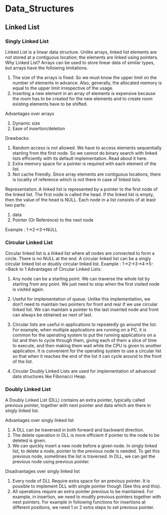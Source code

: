 # Data_Structures

## Linked List
### Singly Linked List

Linked List is a linear data structure. Unlike arrays, linked list elements are not stored at a contiguous location; the elements are linked using pointers.
Why Linked List?
Arrays can be used to store linear data of similar types, but arrays have the following limitations.
1) The size of the arrays is fixed: So we must know the upper limit on the number of elements in advance. Also, generally, the allocated memory is equal to the upper limit irrespective of the usage.
2) Inserting a new element in an array of elements is expensive because the room has to be created for the new elements and to create room existing elements have to be shifted.

Advantages over arrays
1) Dynamic size
2) Ease of insertion/deletion

Drawbacks:
1) Random access is not allowed. We have to access elements sequentially starting from the first node. So we cannot do binary search with linked lists efficiently with its default implementation. Read about it here.
2) Extra memory space for a pointer is required with each element of the list.
3) Not cache friendly. Since array elements are contiguous locations, there is locality of reference which is not there in case of linked lists.

Representation:
A linked list is represented by a pointer to the first node of the linked list. The first node is called the head. If the linked list is empty, then the value of the head is NULL.
Each node in a list consists of at least two parts:
1) data
2) Pointer (Or Reference) to the next node

Example : 
1->2->3->NULL

### Circular Linked List

Circular linked list is a linked list where all nodes are connected to form a circle. There is no NULL at the end. A circular linked list can be a singly circular linked list or doubly circular linked list.
Example : 
  1->2->3->4->5->Back to 1
Advantages of Circular Linked Lists:
1) Any node can be a starting point. We can traverse the whole list by starting from any point. We just need to stop when the first visited node is visited again.

2) Useful for implementation of queue. Unlike this implementation, we don’t need to maintain two pointers for front and rear if we use circular linked list. We can maintain a pointer to the last inserted node and front can always be obtained as next of last.

3) Circular lists are useful in applications to repeatedly go around the list. For example, when multiple applications are running on a PC, it is common for the operating system to put the running applications on a list and then to cycle through them, giving each of them a slice of time to execute, and then making them wait while the CPU is given to another application. It is convenient for the operating system to use a circular list so that when it reaches the end of the list it can cycle around to the front of the list.

4) Circular Doubly Linked Lists are used for implementation of advanced data structures like Fibonacci Heap.

### Doubly Linked List

A Doubly Linked List (DLL) contains an extra pointer, typically called previous pointer, together with next pointer and data which are there in singly linked list.

Advantages over singly linked list 
1) A DLL can be traversed in both forward and backward direction. 
2) The delete operation in DLL is more efficient if pointer to the node to be deleted is given. 
3) We can quickly insert a new node before a given node. 
In singly linked list, to delete a node, pointer to the previous node is needed. To get this previous node, sometimes the list is traversed. In DLL, we can get the previous node using previous pointer. 
 

 
Disadvantages over singly linked list 
1) Every node of DLL Require extra space for an previous pointer. It is possible to implement DLL with single pointer though (See this and this). 
2) All operations require an extra pointer previous to be maintained. For example, in insertion, we need to modify previous pointers together with next pointers. For example in following functions for insertions at different positions, we need 1 or 2 extra steps to set previous pointer.


